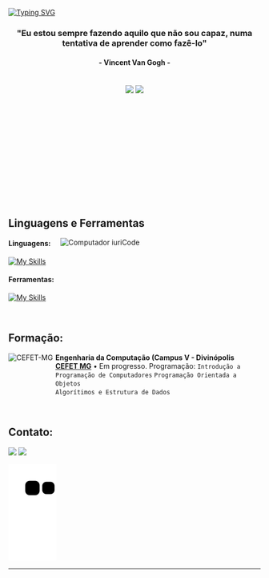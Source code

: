[![Typing SVG](https://readme-typing-svg.herokuapp.com?color=FF3670&size=35&center=true&vCenter=true&width=1000&lines=Bem-vindo+ao+meu+perfil;Meu+nome+é+Élcio+Amorim;Estou+cursando+Engenharia+Da+Computação)](https://git.io/typing-svg)

<h3 align="center">"Eu estou sempre fazendo aquilo que não sou capaz, numa tentativa de aprender como fazê-lo"</h3>
<h4 align="center">- Vincent Van Gogh -</h4>

<br>


<div align="center" style="margin-bottom:200px">
 <img width=45% align="center" src="https://github-readme-stats.vercel.app/api?username=elcioam&theme=radical&show_icons=true" />
 <img width=40% align="center" src="https://github-readme-stats.vercel.app/api/top-langs/?username=elcioam&layout=compact&theme=radical" />
</div>


<br>

## Linguagens e Ferramentas

<img src="https://raw.githubusercontent.com/MicaelliMedeiros/micaellimedeiros/master/image/computer-illustration.png" min-width="400px" max-width="400px" width="400px" align="right" alt="Computador iuriCode">

#### Linguagens:
[![My Skills](https://skillicons.dev/icons?i=c,cpp,java,python)](https://skillicons.dev)

#### Ferramentas:

  [![My Skills](https://skillicons.dev/icons?i=photoshop,vscode,ae,ai)](https://skillicons.dev)

<br>

## Formação:

[<img align="left" height="94px" width="94px" alt="CEFET-MG" src="https://upload.wikimedia.org/wikipedia/commons/thumb/f/fd/Logo_CEFET-MG.png/600px-Logo_CEFET-MG.png"/>](https://www.cefetmg.br/)
**Engenharia da Computação (Campus V - Divinópolis** \
[**CEFET MG**]([https://www.cefetmg.br](https://www.cefetmg.br))  • Em progresso.
Programação: `Introdução a Programação de Computadores` `Programação Orientada a Objetos` <br> `Algorítimos e Estrutura de Dados` 

<br>

## Contato:
<div>
<a href="https://www.instagram.com/elcioam/" target="_blank"><img loading="lazy" src="https://img.shields.io/badge/-Instagram-%23E4405F?style=for-the-badge&logo=instagram&logoColor=white" target="_blank"></a>
<a href = "mailto: elcioamorim12@gmail.com"><img loading="lazy" src="https://img.shields.io/badge/Gmail-D14836?style=for-the-badge&logo=gmail&logoColor=white" target="_blank"></a>  
</div>

![Snake Animation](https://github.com/elcioam/elcioam/blob/output/github-contribution-grid-snake.svg)

------
